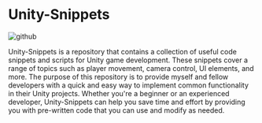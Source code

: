# Unity-Snippets

![github](https://img.shields.io/badge/GitHub-000000?style=for-the-badge&logo=GitHub&logoColor=white)

Unity-Snippets is a repository that contains a collection of useful code snippets and scripts for Unity game development. These snippets cover a range of topics such as player movement, camera control, UI elements, and more. The purpose of this repository is to provide myself and fellow developers with a quick and easy way to implement common functionality in their Unity projects. Whether you're a beginner or an experienced developer, Unity-Snippets can help you save time and effort by providing you with pre-written code that you can use and modify as needed.
